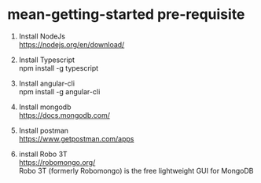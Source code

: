 # mean-getting-started pre-requisite

1. Install NodeJs<br>
https://nodejs.org/en/download/

2. Install Typescript<br>
npm install -g typescript

3. Install angular-cli<br>
npm install -g angular-cli

4. Install mongodb<br>
https://docs.mongodb.com/

5. Install postman<br>
https://www.getpostman.com/apps

6. install Robo 3T<br>
https://robomongo.org/<br>
Robo 3T (formerly Robomongo) is the free lightweight GUI for MongoDB
